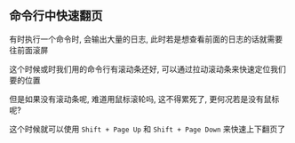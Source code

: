 ## 命令行中快速翻页

有时执行一个命令时, 会输出大量的日志, 此时若是想查看前面的日志的话就需要往前面滚屏

这个时候或时我们用的命令行有滚动条还好, 可以通过拉动滚动条来快速定位我们要的位置



但是如果没有滚动条呢, 难道用鼠标滚轮吗, 这不得累死了, 更何况若是没有鼠标呢?

这个时候就可以使用 `Shift + Page Up` 和 `Shift + Page Down` 来快速上下翻页了

